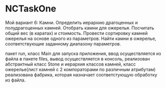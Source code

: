 # NCTaskOne
Мой вариант 6:
Камни. Определить иерархию драгоценных и полудрагоценных камней.
Отобрать камни для ожерелья. Посчитать общий вес (в каратах) и
стоимость. Провести сортировку камней ожерелья на основе одного из
параметров. Найти камни в ожерелье, соответствующие заданному
диапазону параметров.

пакет run, класс Main для запуска приложения,
ввод осуществляется из файла в пакете files,
вывод осуществляется в консоль, реализован абстрактный класс Stone и иерархия классов камней,
класс ожерелье(лист камней с 2 компораторами по различным атрибутам)
реализована фабрика, которая назначает соответстующую обработку из файла.
